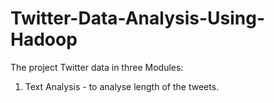 # Twitter-Data-Analysis-Using-Hadoop


The project Twitter data in three Modules:
1. Text Analysis - to analyse length of the tweets.
